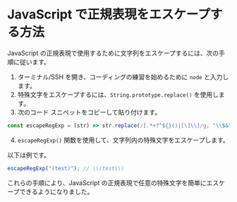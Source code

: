 # JavaScript で正規表現をエスケープする方法

JavaScript の正規表現で使用するために文字列をエスケープするには、次の手順に従います。

1. ターミナル/SSH を開き、コーディングの練習を始めるために `node` と入力します。
2. 特殊文字をエスケープするには、`String.prototype.replace()` を使用します。
3. 次のコード スニペットをコピーして貼り付けます。

```js
const escapeRegExp = (str) => str.replace(/[.*+?^${}()|[\]\\]/g, "\\$&");
```

4. `escapeRegExp()` 関数を使用して、文字列内の特殊文字をエスケープします。

以下は例です。

```js
escapeRegExp("(test)"); // \\(test\\)
```

これらの手順により、JavaScript の正規表現で任意の特殊文字を簡単にエスケープできるようになりました。
